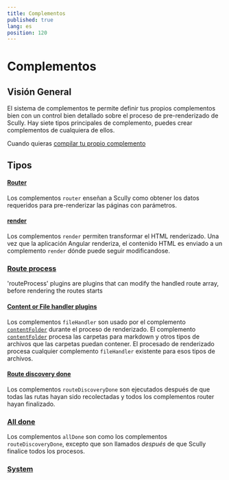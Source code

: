 ```yaml
---
title: Complementos
published: true
lang: es
position: 120
---
```


# Complementos

## Visión General

El sistema de complementos te permite definir tus propios complementos bien con un control bien detallado sobre el proceso de pre-renderizado de Scully.
Hay siete tipos principales de complemento, puedes crear complementos de cualquiera de ellos.

Cuando quieras [compilar tu propio complemento](/docs/Reference/plugins/custom-plugins/overview)

## Tipos

#### [Router](/docs/Reference/plugins/types/router)

Los complementos `router` enseñan a Scully como obtener los datos requeridos para pre-renderizar las páginas con parámetros.

#### [render](/docs/Reference/plugins/types/render)

Los complementos `render` permiten transformar el HTML renderizado.
Una vez que la aplicación Angular renderiza, el contenido HTML es enviado a un complemento `render` dónde puede seguir modificandose.

### [Route process](/docs/Reference/plugins/types/route-process)

'routeProcess' plugins are plugins that can modify the handled route array, before rendering the routes starts

#### [Content or File handler plugins](/docs/Reference/plugins/types/fileHandler)

Los complementos `fileHandler` son usado por el complemento [`contentFolder`](/docs/Reference/plugins/built-in-plugins/contentFolder) durante el proceso de renderizado. El complemento [`contentFolder`](/docs/Reference/plugins/built-in-plugins/contentFolder) procesa las carpetas para markdown y otros tipos de archivos que las carpetas puedan contener. El procesado de renderizado procesa cualquier complemento `fileHandler` existente para esos tipos de archivos.

#### [Route discovery done](/docs/Reference/plugins/types/routeDiscoveryDone)

Los complementos `routeDiscoveryDone` son ejecutados después de que todas las rutas hayan sido recolectadas y todos los complementos router hayan finalizado.

### [All done](/docs/Reference/plugins/types/allDone)

Los complementos `allDone` son como los complementos `routeDiscoveryDone`, excepto que son llamados _después_ de que Scully finalice todos los procesos.

### [System](/docs/Reference/plugins/types/system)
